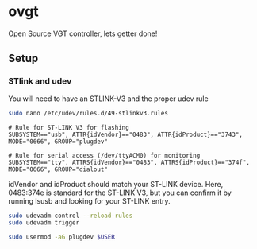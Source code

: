 # ovgt
Open Source VGT controller, lets getter done!

## Setup

### STlink and udev
You will need to have an STLINK-V3 and the proper udev rule

``` bash
sudo nano /etc/udev/rules.d/49-stlinkv3.rules
```

```
# Rule for ST-LINK V3 for flashing
SUBSYSTEM=="usb", ATTR{idVendor}=="0483", ATTR{idProduct}=="3743", MODE="0666", GROUP="plugdev"

# Rule for serial access (/dev/ttyACM0) for monitoring
SUBSYSTEM=="tty", ATTRS{idVendor}=="0483", ATTRS{idProduct}=="374f", MODE="0666", GROUP="dialout"

```

idVendor and idProduct should match your ST-LINK device. Here, 0483:374e is standard for the ST-LINK V3, but you can confirm it by running lsusb and looking for your ST-LINK entry.

``` bash
sudo udevadm control --reload-rules
sudo udevadm trigger

sudo usermod -aG plugdev $USER
```
